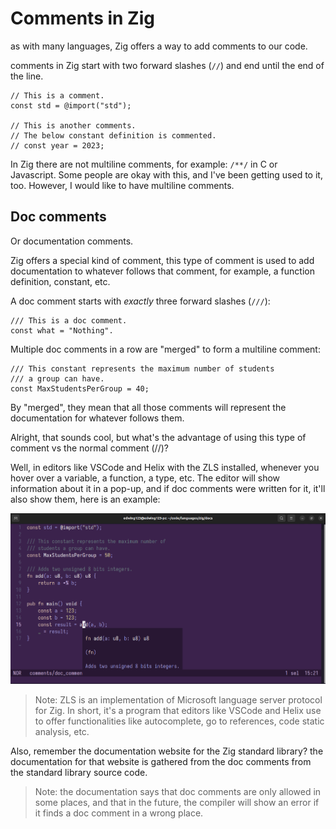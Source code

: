 # Comments in Zig

as with many languages, Zig offers a way to add comments
to our code.

comments in Zig start with two forward slashes (`//`) and end until
the end of the line.

```zig
// This is a comment.
const std = @import("std");

// This is another comments.
// The below constant definition is commented.
// const year = 2023;
```

In Zig there are not multiline comments, for example: `/**/` in C or Javascript.
Some people are okay with this, and I've been getting used to it, too. However,
I would like to have multiline comments.

## Doc comments

Or documentation comments.

Zig offers a special kind of comment, this type of comment is used
to add documentation to whatever follows that comment, for example, a function
definition, constant, etc.

A doc comment starts with _exactly_ three forward slashes (`///`):

```zig
/// This is a doc comment.
const what = "Nothing".
```

Multiple doc comments in a row are "merged" to form a multiline comment:

```zig
/// This constant represents the maximum number of students
/// a group can have.
const MaxStudentsPerGroup = 40;
```

By "merged", they mean that all those comments will represent the
documentation for whatever follows them.

Alright, that sounds cool, but what's the advantage of using this type
of comment vs the normal comment (//)?

Well, in editors like VSCode and Helix with the ZLS installed, whenever you hover
over a variable, a function, a type, etc. The editor will show information about it
in a pop-up, and if doc comments were written for it, it'll also show them, here is
an example:

![Doc comments shown when seeing function information.](../assets/doc-comments-hover.png)

> Note: ZLS is an implementation of Microsoft language server protocol for Zig.
> In short, it's a program that editors like VSCode and Helix use to offer functionalities
> like autocomplete, go to references, code static analysis, etc.

Also, remember the documentation website for the Zig standard library? the documentation
for that website is gathered from the doc comments from the standard library source code.

> Note: the documentation says that doc comments are only allowed in some places,
> and that in the future, the compiler will show an error if it finds a doc comment in a wrong place.

